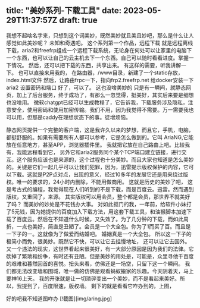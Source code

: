 title: "美妙系列-下载工具"
date: 2023-05-29T11:37:57Z
draft: true
--- 
我想不起啥名字来，只想到这个词美妙，既然美妙就且美且妙吧，那么是什么让人感觉如此美妙呢？
未知和奇遇吧。
这个系列第一个作品，远程下载
就是远程离线下载，aria2和freefrp组成一个远程下载系统，无论身在何处可以让家里的电脑下一个东西，也可以让自己的云主机去下一个东西。自己可以随时看看进度。掌握一下情况。
然后，还可以把下载的东西，共享出来。
有这样的需要，听我讲解一下。
也可以直接来用我的，
在路由器，/www目录，新建了一个static存放，index.html文件
然后，让路由frpc一下，指向frp2.freefrp.net
给docker安装一下aria2
设置密码和端口
好了，可以了。
这也没啥美妙的
只是有一瞬间，就静态网页，加上了后台服务，终于成功了，有那么一忽觉得，挺美好，其实后来要是细想也没啥用。
微软chatgpt已经可以生成教程了，它告诉我，下载服务涉及隐私，注意安全，使用密码和使用加密传输。我们不用，因为我觉得不需要。万一需要我也可以用，但那是caddy在理想状态下的事。徒增烦恼。

静态网页提供一个完整的客户端，这是我许久以来的梦想，而且它，手机，电脑，都挺舒服的。如果有需要所有人都可以参考，它是怎么做到的。它叫
AriaNG,它能放在任意地方，甚至APP，浏览器插件里。
我就把它放在自己路由上吧。比较我有，我能远程看到它，
另外它和aria2服务同个某个TCP端口建立链接，进行交互。这个服务应该也是来源的，这个过程也十分美妙。而且大家也知道是怎么美妙的。关键是它们一起几乎可以让我们犯罪，因为，迅雷提示版权保护的内容，它可以下载。这就是P2P点对点，出现的意义，经过10多年的发展它还是用来绕过版权。唯一的要求的，24小时内删除，不能用做商用。
这就是历史的美妙了吧，
这是考古式的编程，我觉得现在人们听到的不是下载，而是百度云。迅雷。然而遇到版权，又重回了，来源。
其实版权可以用会员，整个都是会员，那世界不就美好了吗？
而美妙的妙处是不花钱办大事。
对如此抠门的我，一年前，给软件小妹打了5元钱，因为她提供的百度加入下载方法，用这套下载工具，和油猴脚本加速下载了百度云。然后在不知道什么时候，又失效了。为了几分钟的下载，而如此周折，一点也美好，简直是丑陋了。会员是一个大全包。你为了1而买了百。而且是一下子的一。这就像为了做爱而结婚吧。
婚姻真是一个大全包。
所以这一下子的极简小而免，很美妙。既然它不快，可以让它去挂慢地址，
还可以让它去国外。又一个违法的现实，这世界看起来很美好，有一大部分原因是因为我们的法律。它砍掉了繁琐和纷争，有时还有丑陋。但是美妙的用处是，可能是，众里寻他千百度的艰难和暮然回首的喜悦。扭头来看，仿佛还是一场空，只留下这一个瞬间。
我们都无法改变墙和围城，唯一做的仿佛是观看蚂蚁搬家的乐趣。今天阴着天，马上要神16上天。
我的开张就是让一切琐碎变出一个美妙，而不是看起来美好。所以，我提到了，百度限速，版权墙。
剩下的就是看看它咋办到的，上图，

好的吧我不知道图咋办
[!截图][img/aring.jpg]


